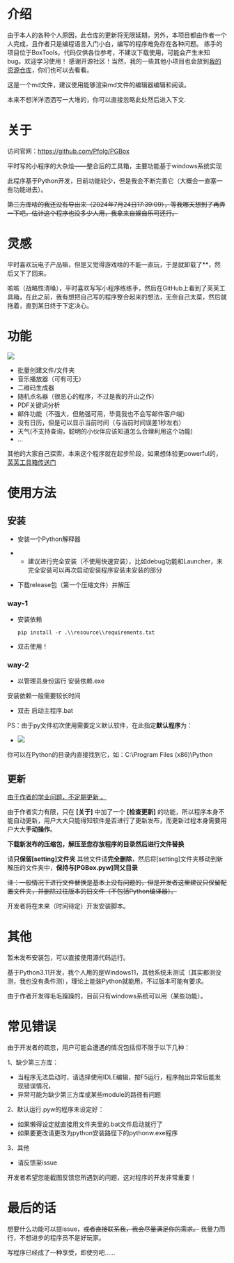# 介绍

由于本人的各种个人原因，此仓库的更新将无限延期，另外，本项目都由作者一个人完成，且作者只是编程语言入门小白，编写的程序难免存在各种问题。
练手的项目位于BoxTools，代码仅供各位参考，不建议下载使用，可能会产生未知bug。欢迎学习使用！
感谢开源社区！当然，我的一些其他小项目也会放到[我的资源仓库](https://github.com/Pfolg/Pfolg_Source/releases)，你们也可以去看看。


这是一个md文件，建议使用能够渲染md文件的编辑器编辑和阅读。

本来不想洋洋洒洒写一大堆的，你可以直接忽略此处然后进入下文.

# 关于

访问官网：<https://github.com/Pfolg/PGBox>

平时写的小程序的大杂烩——整合后的工具箱，主要功能基于windows系统实现

此程序基于Python开发，目前功能较少，但是我会不断完善它（大概会一直塞一些功能进去）。

~~第三方库啥的我还没有导出来（2024年7月24日17:39:09），等我哪天想到了再弄一下吧，估计这个程序也没多少人用，我拿来自娱自乐可还行。~~

# 灵感

平时喜欢玩电子产品嘛，但是又觉得游戏啥的不能一直玩，于是就卸载了**，然后又下了回来。

咳咳（战略性清嗓），平时喜欢写写小程序练练手，然后在GitHub上看到了芙芙工具箱，在此之前，我有想把自己写的程序整合起来的想法，无奈自己太菜，然后就拖着，直到某日终于下定决心。

# 功能

![](https://github.com/user-attachments/assets/241a4c3f-b9ff-4cee-8ec9-6c31010808e3)

- 批量创建文件/文件夹
- 音乐播放器（可有可无）
- 二维码生成器
- 随机点名器（很恶心的程序，不过是我的开山之作）
- PDF关键词分析
- 邮件功能（不强大，但勉强可用，毕竟我也不会写邮件客户端）
- 没有日历，但是可以显示当前时间（与当前时间误差1秒左右）
- 天气(不支持查询，聪明的小伙伴应该知道怎么合理利用这个功能)
- ...

其他的大家自己探索，本来这个程序就在起步阶段，如果想体验更powerful的，[芙芙工具箱传送门](https://github.com/DuckDuckStudio/Fufu_Tools)

# 使用方法

## 安装

- 安装一个Python解释器

+ + 建议进行完全安装（不使用快速安装），比如debug功能和Launcher，未完全安装可以再次启动安装程序安装未安装的部分

- 下载release包（第一个压缩文件）并解压

### way-1

- 安装依赖

    ~~~shell
    pip install -r .\\resource\\requirements.txt
    ~~~

- 双击使用！

### way-2

- 以管理员身份运行 安装依赖.exe

安装依赖一般需要较长时间

- 双击 启动主程序.bat

PS：由于py文件初次使用需要定义默认软件，在此指定**默认程序**为：
+ ![](https://github.com/user-attachments/assets/9cf824b1-297e-4e3f-b197-6710883816bf)

你可以在Python的目录内直接找到它，如：C:\Program Files (x86)\Python

## 更新

<u>由于作者的学业问题，不定期更新 。</u>

由于作者实力有限，只在 **[关于]** 中加了一个 **[检查更新]** 的功能，所以程序本身不能自动更新，用户大大只能得知软件是否进行了更新发布，而更新过程本身需要用户大大**手动操作**。

**下载新发布的压缩包，解压至您存放程序的目录然后进行文件替换**

请**只保留[setting]文件夹** 其他文件请**完全删除**，然后将[setting]文件夹移动到新解压的文件夹中，**保持与[PGBox.pyw]同父目录**

~~注：一般情况下进行文件替换是基本上没有问题的，但是开发者这里建议只保留配置文件夹，并删除过往版本的旧文件（不包括Python编译器）。~~

开发者将在未来（时间待定）开发安装脚本。

# 其他

暂未发布安装包，可以直接使用源代码运行。

基于Python3.11开发，我个人用的是Windows11，其他系统未测试（其实都测没测，我也没有条件测），理论上能装Python就能用，不过版本可能有要求。

由于作者开发得毛毛躁躁的，目前只有windows系统可以用（某些功能）。

# 常见错误

由于开发者的疏忽，用户可能会遭遇的情况包括但不限于以下几种：

1、缺少第三方库：

+ 当程序无法启动时，请选择使用IDLE编辑，按F5运行，程序抛出异常后能发现错误情况，
+ 异常可能为缺少第三方库或某些module的路径有问题

2、默认运行.pyw的程序未设定好：

+ 如果懒得设定就直接用文件夹里的.bat文件启动就行了
+ 如果要更改请更改为python安装路径下的pythonw.exe程序

3、其他

+ 请反馈至issue

开发者希望您能截图反馈您所遇到的问题，这对程序的开发非常重要！

# 最后的话

想要什么功能可以提issue，~~或者直接联系我，我会尽量满足你的需求。~~ 我量力而行，不想进步的程序员不是好玩家。

写程序已经成了一种享受，即使穷吧……
